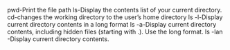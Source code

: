pwd-Print the file path
ls-Display the contents list of your current directory.
cd-changes the working directory to the user’s home directory
ls -l-Display current directory contents in a long format
ls -a-Display current directory contents, including hidden files (starting with .). Use the long format.
ls -lan -Display current directory contents. 

